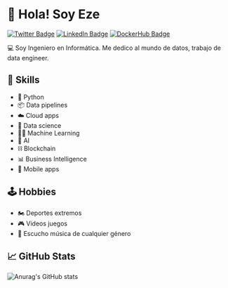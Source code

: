 # 👋 Hola! Soy Eze
[![Twitter Badge](https://img.shields.io/badge/twitter-profile-white?style=flat-square&logo=twitter&logoColor=white&color=1DA1F2)](https://twitter.com/ezeparziale)
[![LinkedIn Badge](https://img.shields.io/badge/LinkedIn-Profile-informational?style=flat-square&logo=linkedin&logoColor=white&color=2867B2)](http://www.linkedin.com/in/ezequielparziale)
[![DockerHub Badge](https://img.shields.io/badge/dockerhub-images-important.svg?style=flat-square&logo=docker&logoColor=white&color=0db7ed)](https://hub.docker.com/u/ezeparziale)

💻 Soy Ingeniero en Informática.
Me dedico al mundo de datos, trabajo de data engineer.

## 🤹 Skills

- 🐍 Python
- 📦 Data pipelines
- ☁️ Cloud apps
- 🔬 Data science 
- 👨‍💻 Machine Learning 
- 🤖 AI 
- ⛓️ Blockchain 
- 📊 Business Intelligence 
- 📱 Mobile apps 
  
## 🕹️ Hobbies

- 🏍️ Deportes extremos
- 🎮 Videos juegos
- 🎵 Escucho música de cualquier género 

## 📈 GitHub Stats

![Anurag's GitHub stats](https://github-readme-stats.vercel.app/api?username=ezeparziale&show_icons=true&theme=discord_old_blurple&hide_border=true&hide_title=true)
